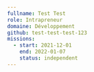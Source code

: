 ```yaml
---
fullname: Test Test
role: Intrapreneur
domaine: Développement
github: test-test-test-123
missions:
  - start: 2021-12-01
    end: 2022-01-07
    status: independent
---
```


